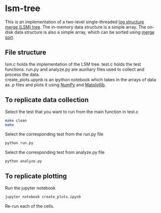 # lsm-tree
This is an implementation of a two-level single-threaded [log structure merge (LSM) tree](https://en.wikipedia.org/wiki/Log-structured_merge-tree). The in-memory data structure is a simple array. The on-disk data structure is also a simple array, which can be sorted using [merge sort](https://en.wikipedia.org/wiki/Merge_sort). 

## File structure 
lsm.c holds the implementation of the LSM tree. 
test.c holds the test functions. 
run.py and analyze.py are auxiliary files used to collect and process the data.  
create_plots.upynb is an ipython notebook which takes in the arrays of data as .p files and plots it using [NumPy](http://www.numpy.org/) and [Matplotlib](https://matplotlib.org/).

## To replicate data collection 
Select the test that you want to run from the main function in test.c 
```bash 
make clean 
make 
```
Select the corresponding test from the run.py file 
```bash 
python run.py 
```
Select the corresponding test from analyze.py file 
```bash 
python analyze.py 
```
## To replicate plotting 
Run the jupyter notebook 
```bash 
jupyter notebook create_plots.ipynb
```
Re-run each of the cells. 
